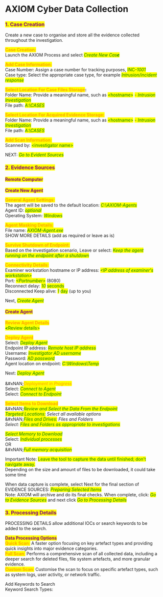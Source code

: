 # AXIOM Cyber Data Collection

### <mark style="color:purple;">1. Case Creation</mark>

Create a new case to organise and store all the evidence collected throughout the investigation.

<mark style="color:orange;">**Case Creation:**</mark>\
Launch the AXIOM Process and select _<mark style="color:green;">Create New Cas</mark><mark style="color:green;">**e**</mark>_

<mark style="color:orange;">**Add Case Information:**</mark>\
Case Number: Assign a case number for tracking purposes, <mark style="color:green;">INC</mark>_<mark style="color:green;">-1001</mark>_ \
Case type: Select the appropriate case type, for example _<mark style="color:green;">Intrusion/incident response</mark>_

<mark style="color:orange;">**Select Location For Case Files Storage**</mark>**:**\
Folder Name: Provide a meaningful name, such as <mark style="color:green;">\<hostname></mark> <mark style="color:green;"></mark>_<mark style="color:green;">- Intrusion Investigation</mark>_ \
File path: _<mark style="color:green;">A:\CASES</mark>_

<mark style="color:orange;">**Select Location For Acquired Evidence Storage:**</mark>\
Folder Name: Provide a meaningful name, such as <mark style="color:green;">\<hostname></mark> <mark style="color:green;"></mark>_<mark style="color:green;">- Intrusion Investigation</mark>_ \
File path: _<mark style="color:green;">A:\CASES</mark>_

<mark style="color:orange;">**Add Scan Information:**</mark>\
Scanned by: <mark style="color:green;">\<investigator name></mark>

NEXT: _<mark style="color:green;">Go to Evident Sources</mark>_

### <mark style="color:purple;">2. Evidence Sources</mark>

#### <mark style="color:purple;">**Remote Computer**</mark>

<mark style="color:purple;">**Create New Agent**</mark>

<mark style="color:orange;">**General Agent Settings:**</mark>\
The agent will be saved to the default location: _<mark style="color:green;">C:\AXIOM-Agents</mark>_ \
Agent ID: _<mark style="color:green;">optional</mark>_ \
Operating System: _<mark style="color:green;">Windows</mark>_

<mark style="color:orange;">**Agent Masking Details:**</mark>\
File name: _<mark style="color:green;">AXIOM-Agent.exe</mark>_ \
&#x20;              SHOW MORE DETAILS (add as required or leave as is)

<mark style="color:orange;">**Survive Shutdown of Endpoint:**</mark>\
Based on the investigation scenario, Leave or select: _<mark style="color:green;">Keep the agent running on the endpoint after a  shutdown</mark>_

<mark style="color:orange;">**Connectivity Details:**</mark>\
Examiner workstation hostname or IP address: _<mark style="color:green;">\<IP address of examiner's workstation></mark>_\
Por&#x74;_: <mark style="color:green;">\<Portnumber></mark>_ (8080)\
Reconnect delay: _<mark style="color:green;">10</mark>_ <mark style="color:green;"></mark><mark style="color:green;">seconds</mark> \
Disconnected Keep alive: _<mark style="color:green;">1</mark>_ <mark style="color:green;"></mark><mark style="color:green;">day</mark> (up to you)

Next, _<mark style="color:green;">Create Agent</mark>_

#### <mark style="color:purple;">**Create Agent**</mark>

<mark style="color:orange;">**Review Agent Details**</mark>\
<mark style="color:green;">**<**</mark><mark style="color:green;">Review details></mark>

<mark style="color:orange;">**Deploy Agent**</mark>\
Select: _<mark style="color:green;">Deploy Agent</mark>_\
Endpoint IP address: _<mark style="color:green;">Remote host IP address</mark>_ \
Username: _<mark style="color:green;">Investigator AD username</mark>_ \
Password: _<mark style="color:green;">AD password</mark>_ \
Agent location on endpoint: _<mark style="color:green;">C:\Windows\Temp</mark>_

Next: _<mark style="color:green;">Deploy Agent</mark>_\
\
&#xNAN;_<mark style="color:orange;">Deployment in Progress</mark>_\
Select: _<mark style="color:green;">Connect to Agent</mark>_ \
Select: _<mark style="color:green;">Connect to Endpoint</mark>_

<mark style="color:orange;">**Select Items to Download**</mark>\
&#xNAN;_<mark style="color:green;">Review and Select the Data From the Endpoint</mark>_ \
_<mark style="color:green;">Targeted Locations:</mark> Select all available options_ \
&#xNAN;_<mark style="color:green;">Files and Drives:</mark> Files and Folders_ \
_Select: <mark style="color:green;">Files and Folders as appropriate to investigations</mark>_

_<mark style="color:green;">Select Memory to Download</mark>_ \
Select: _<mark style="color:green;">Individual processes</mark>_ \
OR \
&#xNAN;_<mark style="color:green;">Full memory acquisition</mark>_

Important Note: <mark style="color:green;">Leave the tool to capture the data until finished; don't navigate away.</mark> \
Depending on the size and amount of files to be downloaded, it could take some time

When data capture is complete, select Next for the final section of EVIDENCE SOURCES: _<mark style="color:green;">Preparing Selected Items</mark>_ \
Note: AXIOM will archive and do its final checks. When complete, click: _<mark style="color:green;">Go to Evidence Sources</mark>_ and next click _<mark style="color:green;">Go to Processing Details</mark>_

### <mark style="color:purple;">3. Processing Details</mark>

PROCESSING DETAILS allow additional IOCs or search keywords to be added to the search.

<mark style="color:purple;">**Data Processing Options**</mark>\
<mark style="color:orange;">**Quick Scan**</mark><mark style="color:orange;">:</mark> A faster option focusing on key artefact types and providing quick insights into major evidence categories. \
<mark style="color:orange;">**Full Scan**</mark><mark style="color:orange;">:</mark> Performs a comprehensive scan of all collected data, including a deeper search for deleted files, file system artefacts, and more granular evidence. \
<mark style="color:orange;">**Custom Scan**</mark><mark style="color:orange;">:</mark> Customise the scan to focus on specific artefact types, such as system logs, user activity, or network traffic.

Add Keywords to Search\
Keyword Search Types:
